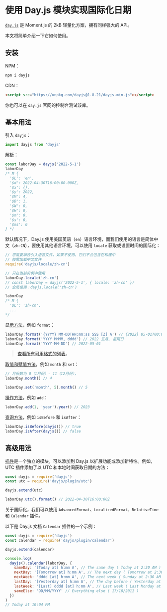 # 使用 Day.js 模块实现国际化日期

[`day.js`](https://dayjs.gitee.io/zh-CN/) 是 Moment.js 的 2kB 轻量化方案，拥有同样强大的 API。

本文将简单介绍一下它如何使用。

## 安装

NPM：

```js
npm i dayjs
```

CDN：

```html
<script src="https://unpkg.com/dayjs@1.8.21/dayjs.min.js"></script>
```

你也可以在 `day.js` 官网的控制台测试该库。

## 基本用法

引入 `dayjs`：

```js
import dayjs from 'dayjs'
```

[解析](https://day.js.org/docs/zh-CN/parse/parse)：

```js
const laborDay = dayjs('2022-5-1')
laborDay
/* M {
  '$L': 'en',
  '$d': 2022-04-30T16:00:00.000Z,
  '$x': {},
  '$y': 2022,
  '$M': 4,
  '$D': 1,
  '$W': 0,
  '$H': 0,
  '$m': 0,
  '$s': 0,
  '$ms': 0
} */
```

默认情况下，Day.js 使用美国英语（`en`）语言环境，而我们使用的语言是简体中文（`zh-CN`），要使用其他语言环境，可以使用 `locale` 获取或设置时间的国际化：

```js
// 您需要单独引入语言文件，如果不使用，它们不会包含在构建中
// 按需加载中文文件
require('dayjs/locale/zh-cn')

// 只在当前实例中使用
laborDay.locale('zh-cn')
// const laborDay = dayjs('2022-5-1', { locale: 'zh-cn' })
// 全局使用：dayjs.locale('zh-cn')

laborDay
/* M {
  '$L': 'zh-cn',
  ...
*/
```

[显示方法](https://day.js.org/docs/zh-CN/query/query)，例如 `format`：

```js
laborDay.format('{YYYY} MM-DDTHH:mm:ss SSS [Z] A') // {2022} 05-01T00:00:00 000 Z 凌晨
laborDay.format('YYYY MMMM, dddd') // 2022 五月, 星期日
laborDay.format('YYYY-MM-DD') // 2022-05-01
```

> [查看所有可用格式的列表](https://github.com/iamkun/dayjs/blob/dev/docs/en/API-reference.md#list-of-all-available-formats)。

[取值和赋值方法](https://day.js.org/docs/zh-CN/get-set/get-set)，例如 `month` 和 `set`：

```js
// 月份数为 0（1月份）- 11（12月份），
laborDay.month() // 4

laborDay.set('month', 5).month() // 5
```

[操作方法](https://day.js.org/docs/zh-CN/manipulate/manipulate)，例如 `add`：

```js
laborDay.add(1, 'year').year() // 2023
```

[查询方法](https://day.js.org/docs/zh-CN/query/query)，例如 `isBefore` 和 `isAfter`：

```js
laborDay.isBefore(dayjs()) // true
laborDay.isAfter(dayjs()) // false
```

## 高级用法

[插件](https://day.js.org/docs/zh-CN/plugin/plugin)是一个独立的模块，可以添加到 Day.js 以扩展功能或添加新特性。例如，UTC 插件添加了以 UTC 和本地时间获取日期的方法：

```js
const dayjs = require('dayjs')
const utc = require('dayjs/plugin/utc')

dayjs.extend(utc)

laborDay.utc().format() // 2022-04-30T16:00:00Z
```

关于国际化，我们可以使用 `AdvancedFormat`、`LocalizedFormat`、`RelativeTime` 和 `Calendar` 插件。

以下是 Day.js 文档 `Calendar` 插件的一个示例：

```js
const dayjs = require('dayjs')
const calendar = require('dayjs/plugin/calendar')

dayjs.extend(calendar)

console.log(
  dayjs().calendar(laborDay, {
    sameDay: '[Today at] h:mm A', // The same day ( Today at 2:30 AM )
    nextDay: '[Tomorrow at] h:mm A', // The next day ( Tomorrow at 2:30 AM )
    nextWeek: 'dddd [at] h:mm A', // The next week ( Sunday at 2:30 AM )
    lastDay: '[Yesterday at] h:mm A', // The day before ( Yesterday at 2:30 AM )
    lastWeek: '[Last] dddd [at] h:mm A', // Last week ( Last Monday at 2:30 AM )
    sameElse: 'DD/MM/YYYY' // Everything else ( 17/10/2011 )
  })
)
// Today at 10:04 PM
```
